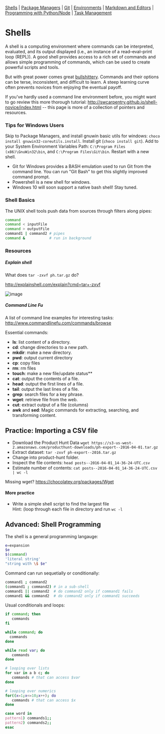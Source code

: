 [Shells](Shells.md#shells) | [Package Managers](PackageManagers.md#configuration-management) |  [Git](Git.md#git) | [Environments](Environments.md#environments) | [Markdown and Editors](MarkdownEditors.md#markdown) | [Programming with Python/Node](Programming.md#programming) | [Task Management](OnlineTools.md#online-tools)

# Shells

A shell is a computing environment where commands can be interpreted, evaluated, and its output displayed (i.e., an instance of a read–eval–print loop (REPL)). A good shell provides access to a rich set of commands and allows simple programming of commands, which can be used to create powerful scripts and tools.

But with great power comes great [bullshittery](http://www.pgbovine.net/command-line-bullshittery.htm). Commands and their options can be terse, inconsistent, and difficult to learn. A steep learning curve often prevents novices from enjoying the eventual payoff.

If you've hardly used a command line environment before, you might want to go review this more thorough tutorial:
http://swcarpentry.github.io/shell-novice/index.html -- this page is more of a collection of pointers and resources.

### Tips for Windows Users

Skip to Package Managers, and install gnuwin basic utils for windows: `choco install gnuwin32-coreutils.install`. Install git (`choco install git`). Add to your System Environment Variables Path: `C:\Program Files (x86)\GnuWin32\bin`, and `C:\Program Files\Git\bin`.
Restart with a new shell.

* Git for Windows provides a BASH emulation used to run Git from the command line. You can run "Git Bash" to get this slightly improved command prompt.
* Powershell is a new shell for windows.
* Windows 10 will soon support a native bash shell! Stay tuned.

### Shell Basics

The UNIX shell tools push data from sources through filters along pipes:

```bash
command
command < inputFile
command > outputFile
command1 | command2 # pipes
command &           # run in background
```

### Resources

##### Explain shell

What does `tar -zxvf ph.tar.gz` do?

http://explainshell.com/explain?cmd=tar+-zxvf

![image](https://cloud.githubusercontent.com/assets/742934/15635713/8fc9cf7e-25b4-11e6-957e-0bb03756b9fb.png)

##### Command Line Fu

A list of command line examples for interesting tasks:  
http://www.commandlinefu.com/commands/browse

Essential commands:

* **ls**: list content of a directory.
* **cd**: change directories to a new path.
* **mkdir**: make a new directory.
* **pwd**: output current directory
* **cp**: copy files
* **rm**: rm files
* **touch**: make a new file/update status**
* **cat**: output the contents of a file.
* **head**: output the first lines of a file.
* **tail**: output the last lines of a file.
* **grep**: search files for a key phrase.
* **wget**: retrieve file from the web.
* **cut**: extract output of a file (columns)
* **awk** and **sed**: Magic commands for extracting, searching, and transforming content.

## Practice: Importing a CSV file

* Download the Product Hunt Data `wget https://s3-us-west-2.amazonaws.com/producthunt-downloads/ph-export--2016-04-01.tar.gz`
* Extract dataset: `tar -zxvf ph-export--2016.tar.gz`
* Change into product-hunt folder.
* Inspect the file contents: `head posts--2016-04-01_14-36-24-UTC.csv`
* Estimate number of contents: `cat posts--2016-04-01_14-36-24-UTC.csv | wc -l`

Missing wget? https://chocolatey.org/packages/Wget

#### More practice

* Write a simple shell script to find the largest file  
Hint: (loop through each file in directory and run `wc -l`

## Advanced: Shell Programming

The shell is a general programming langauge:

```bash
e=expansion
$e
$(command)
'literal string'
"string with \$ $e"
```

Command can run sequetially or conditionally:

```bash
command1 ; command2
(command1 ; command2) # in a sub-shell
command1 || command2  # do command2 only if command1 fails
command1 && command2  # do command2 only if command1 succeeds
```

Usual conditionals and loops:

```bash
if command; then
   commands
fi

while command; do
  commands
done

while read var; do
   commands
done

# looping over lists
for var in a b c; do
   commands # that can access $var
done

# looping over numerics
for((x=1;x<=10;x++); do
   commands # that can access $x
done

case word in
pattern1) commands1;;
pattern2) commands2;;
esac
```

